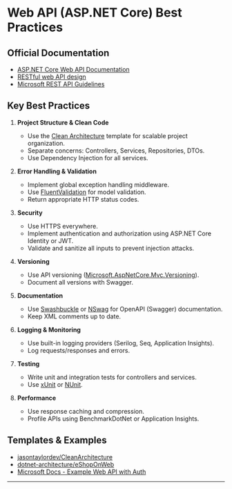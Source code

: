 # Web API (ASP.NET Core) Best Practices

## Official Documentation

- [ASP.NET Core Web API Documentation](https://learn.microsoft.com/aspnet/core/web-api/)
- [RESTful web API design](https://learn.microsoft.com/azure/architecture/best-practices/api-design)
- [Microsoft REST API Guidelines](https://github.com/microsoft/api-guidelines)

## Key Best Practices

1. **Project Structure & Clean Code**
   - Use the [Clean Architecture](https://github.com/jasontaylordev/CleanArchitecture) template for scalable project organization.
   - Separate concerns: Controllers, Services, Repositories, DTOs.
   - Use Dependency Injection for all services.

2. **Error Handling & Validation**
   - Implement global exception handling middleware.
   - Use [FluentValidation](https://docs.fluentvalidation.net/en/latest/) for model validation.
   - Return appropriate HTTP status codes.

3. **Security**
   - Use HTTPS everywhere.
   - Implement authentication and authorization using ASP.NET Core Identity or JWT.
   - Validate and sanitize all inputs to prevent injection attacks.

4. **Versioning**
   - Use API versioning ([Microsoft.AspNetCore.Mvc.Versioning](https://github.com/dotnet/aspnet-api-versioning)).
   - Document all versions with Swagger.

5. **Documentation**
   - Use [Swashbuckle](https://github.com/domaindrivendev/Swashbuckle.AspNetCore) or [NSwag](https://github.com/RicoSuter/NSwag) for OpenAPI (Swagger) documentation.
   - Keep XML comments up to date.

6. **Logging & Monitoring**
   - Use built-in logging providers (Serilog, Seq, Application Insights).
   - Log requests/responses and errors.

7. **Testing**
   - Write unit and integration tests for controllers and services.
   - Use [xUnit](https://xunit.net/) or [NUnit](https://nunit.org/).

8. **Performance**
   - Use response caching and compression.
   - Profile APIs using BenchmarkDotNet or Application Insights.

## Templates & Examples

- [jasontaylordev/CleanArchitecture](https://github.com/jasontaylordev/CleanArchitecture)
- [dotnet-architecture/eShopOnWeb](https://github.com/dotnet-architecture/eShopOnWeb)
- [Microsoft Docs - Example Web API with Auth](https://learn.microsoft.com/samples/aspnet/aspnet-core/docs/)

---
